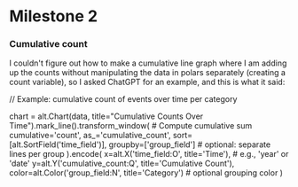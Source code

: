 # Milestone 2

### Cumulative count

I couldn't figure out how to make a cumulative line graph where I am adding up the counts without manipulating the data in polars separately (creating a count variable), so I asked ChatGPT for an example, and this is what it said:

// Example: cumulative count of events over time per category

chart = alt.Chart(data, title="Cumulative Counts Over Time").mark_line().transform_window(
    # Compute cumulative sum
    cumulative='count',
    as_='cumulative_count',
    sort=[alt.SortField('time_field')],
    groupby=['group_field']  # optional: separate lines per group
).encode(
    x=alt.X('time_field:O', title='Time'),          # e.g., 'year' or 'date'
    y=alt.Y('cumulative_count:Q', title='Cumulative Count'),
    color=alt.Color('group_field:N', title='Category')  # optional grouping color
)
